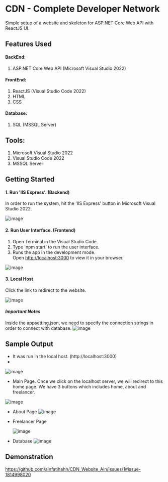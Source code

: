 # CDN - Complete Developer Network

Simple setup of a website and skeleton for ASP.NET Core Web API with ReactJS UI.

## Features Used

#### BackEnd:
1. ASP.NET Core Web API (Microsoft Visual Studio 2022)
   
#### FrontEnd:
1. ReactJS (Visual Studio Code 2022)
2. HTML
3. CSS

#### Database:
1. SQL (MSSQL Server)
   
## Tools:
1. Microsoft Visual Studio 2022
2. Visual Studio Code 2022
3. MSSQL Server

## Getting Started

#### 1. Run 'IIS Express'. (Backend)
In order to run the system, hit the 'IIS Express' button in Microsoft Visual Studio 2022.

![image](https://github.com/ainfatihahh/CDN_By_Ain/assets/121369021/8a4e5c07-0ce5-49f1-9fab-62cdf5a792fa)

#### 2. Run User Interface. (Frontend)
1. Open Terminal in the Visual Studio Code.
2. Type 'npm start' to run the user interface.
3. Runs the app in the development mode.\
Open [http://localhost:3000](http://localhost:3000) to view it in your browser.

![image](https://github.com/ainfatihahh/CDN_By_Ain/assets/121369021/3e2daa8c-3c12-4ed5-9547-c966e8df0b3c)

#### 3. Local Host 
Click the link to redirect to the website.

![image](https://github.com/ainfatihahh/CDN_By_Ain/assets/121369021/094b556a-475c-4838-a01b-09dc8b5538a7)

#### *Important Notes*
Inside the appsetting.json, we need to specify the connection strings in order to connect with database.
![image](https://github.com/ainfatihahh/CDN_By_Ain/assets/121369021/1e527e09-42ab-490b-bc0a-ab82c15a450f)


   
## Sample Output
- It was run in the local host. (http://localhost:3000)
- 
![image](https://github.com/ainfatihahh/CDN_By_Ain/assets/121369021/9cd030cd-8edf-4f35-acd2-d5443fd6a3c9.jpg)

- Main Page.
Once we click on the localhost server, we will redirect to this home page. We have 3 buttons which includes home, about and freelancer.

![image](https://github.com/ainfatihahh/CDN_By_Ain/assets/121369021/a92b5c2d-c2b8-41c8-a89d-c7fc507debbf.jpg)

- About Page
![image](https://github.com/ainfatihahh/CDN_By_Ain/assets/121369021/c2ca3e50-0276-406e-a49a-4b66dff28911.jpg)

- Freelancer Page

  ![image](https://github.com/ainfatihahh/CDN_By_Ain/assets/121369021/3b847a1d-1563-483a-af6e-d7b7e3644814.jpg)
  
- Database
![image](https://github.com/ainfatihahh/CDN_By_Ain/assets/121369021/051e9e4f-b6af-491e-90d4-19e32efe0d30.jpg)

## Demonstration

https://github.com/ainfatihahh/CDN_Website_Ain/issues/1#issue-1814998020
